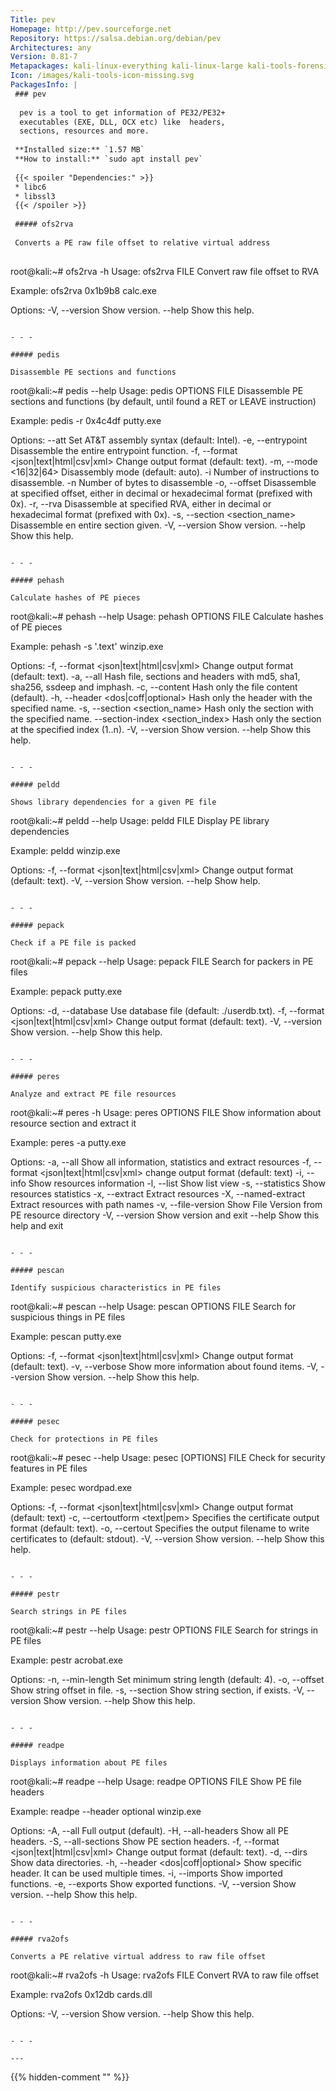```yaml
---
Title: pev
Homepage: http://pev.sourceforge.net
Repository: https://salsa.debian.org/debian/pev
Architectures: any
Version: 0.81-7
Metapackages: kali-linux-everything kali-linux-large kali-tools-forensics 
Icon: /images/kali-tools-icon-missing.svg
PackagesInfo: |
 ### pev
 
  pev is a tool to get information of PE32/PE32+
  executables (EXE, DLL, OCX etc) like  headers,
  sections, resources and more.
 
 **Installed size:** `1.57 MB`  
 **How to install:** `sudo apt install pev`  
 
 {{< spoiler "Dependencies:" >}}
 * libc6 
 * libssl3 
 {{< /spoiler >}}
 
 ##### ofs2rva
 
 Converts a PE raw file offset to relative virtual address
 
 ```
 root@kali:~# ofs2rva -h
 Usage: ofs2rva <offset> FILE
 Convert raw file offset to RVA
 
 Example: ofs2rva 0x1b9b8 calc.exe
 
 Options:
  -V, --version                          Show version.
  --help                                 Show this help.
 ```
 
 - - -
 
 ##### pedis
 
 Disassemble PE sections and functions
 
 ```
 root@kali:~# pedis --help
 Usage: pedis OPTIONS FILE
 Disassemble PE sections and functions (by default, until found a RET or LEAVE instruction)
 
 Example: pedis -r 0x4c4df putty.exe
 
 Options:
  --att                                  Set AT&T assembly syntax (default: Intel).
  -e, --entrypoint                       Disassemble the entire entrypoint function.
  -f, --format <json|text|html|csv|xml>  Change output format (default: text).
  -m, --mode <16|32|64>                  Disassembly mode (default: auto).
  -i <number>                            Number of instructions to disassemble.
  -n <number>                            Number of bytes to disassemble
  -o, --offset <offset>                  Disassemble at specified offset, either in decimal or hexadecimal format (prefixed with 0x).
  -r, --rva <rva>                        Disassemble at specified RVA, either in decimal or hexadecimal format (prefixed with 0x).
  -s, --section <section_name>           Disassemble en entire section given.
  -V, --version                          Show version.
  --help                                 Show this help.
 ```
 
 - - -
 
 ##### pehash
 
 Calculate hashes of PE pieces
 
 ```
 root@kali:~# pehash --help
 Usage: pehash OPTIONS FILE
 Calculate hashes of PE pieces
 
 Example: pehash -s '.text' winzip.exe
 
 Options:
  -f, --format <json|text|html|csv|xml> Change output format (default: text).
  -a, --all                             Hash file, sections and headers with md5, sha1, sha256, ssdeep and imphash.
  -c, --content                         Hash only the file content (default).
  -h, --header <dos|coff|optional>      Hash only the header with the specified name.
  -s, --section <section_name>          Hash only the section with the specified name.
  --section-index <section_index>       Hash only the section at the specified index (1..n).
  -V, --version                         Show version.
  --help                                Show this help.
 ```
 
 - - -
 
 ##### peldd
 
 Shows library dependencies for a given PE file
 
 ```
 root@kali:~# peldd --help
 Usage: peldd FILE
 Display PE library dependencies
 
 Example: peldd winzip.exe
 
 Options:
  -f, --format <json|text|html|csv|xml>  Change output format (default: text).
  -V, --version                          Show version.
  --help                                 Show help.
 ```
 
 - - -
 
 ##### pepack
 
 Check if a PE file is packed
 
 ```
 root@kali:~# pepack --help
 Usage: pepack FILE
 Search for packers in PE files
 
 Example: pepack putty.exe
 
 Options:
  -d, --database <file>                  Use database file (default: ./userdb.txt).
  -f, --format <json|text|html|csv|xml>  Change output format (default: text).
  -V, --version                          Show version.
  --help                                 Show this help.
 ```
 
 - - -
 
 ##### peres
 
 Analyze and extract PE file resources
 
 ```
 root@kali:~# peres -h
 Usage: peres OPTIONS FILE
 Show information about resource section and extract it
 
 Example: peres -a putty.exe
 
 Options:
  -a, --all                              Show all information, statistics and extract resources
  -f, --format <json|text|html|csv|xml>  change output format (default: text)
  -i, --info                             Show resources information
  -l, --list                             Show list view
  -s, --statistics                       Show resources statistics
  -x, --extract                          Extract resources
  -X, --named-extract                    Extract resources with path names
  -v, --file-version                     Show File Version from PE resource directory
  -V, --version                          Show version and exit
  --help                                 Show this help and exit
 ```
 
 - - -
 
 ##### pescan
 
 Identify suspicious characteristics in PE files
 
 ```
 root@kali:~# pescan --help
 Usage: pescan OPTIONS FILE
 Search for suspicious things in PE files
 
 Example: pescan putty.exe
 
 Options:
  -f, --format <json|text|html|csv|xml>  Change output format (default: text).
  -v, --verbose                          Show more information about found items.
  -V, --version                          Show version.
  --help                                 Show this help.
 ```
 
 - - -
 
 ##### pesec
 
 Check for protections in PE files
 
 ```
 root@kali:~# pesec --help
 Usage: pesec [OPTIONS] FILE
 Check for security features in PE files
 
 Example: pesec wordpad.exe
 
 Options:
  -f, --format <json|text|html|csv|xml>  Change output format (default: text)
  -c, --certoutform <text|pem>           Specifies the certificate output format (default: text).
  -o, --certout <filename>               Specifies the output filename to write certificates to (default: stdout).
  -V, --version                          Show version.
  --help                                 Show this help.
 ```
 
 - - -
 
 ##### pestr
 
 Search strings in PE files
 
 ```
 root@kali:~# pestr --help
 Usage: pestr OPTIONS FILE
 Search for strings in PE files
 
 Example: pestr acrobat.exe
 
 Options:
  -n, --min-length                       Set minimum string length (default: 4).
  -o, --offset                           Show string offset in file.
  -s, --section                          Show string section, if exists.
  -V, --version                          Show version.
  --help                                 Show this help.
 ```
 
 - - -
 
 ##### readpe
 
 Displays information about PE files
 
 ```
 root@kali:~# readpe --help
 Usage: readpe OPTIONS FILE
 Show PE file headers
 
 Example: readpe --header optional winzip.exe
 
 Options:
  -A, --all                              Full output (default).
  -H, --all-headers                      Show all PE headers.
  -S, --all-sections                     Show PE section headers.
  -f, --format <json|text|html|csv|xml>  Change output format (default: text).
  -d, --dirs                             Show data directories.
  -h, --header <dos|coff|optional>       Show specific header. It can be used multiple times.
  -i, --imports                          Show imported functions.
  -e, --exports                          Show exported functions.
  -V, --version                          Show version.
  --help                                 Show this help.
 ```
 
 - - -
 
 ##### rva2ofs
 
 Converts a PE relative virtual address to raw file offset
 
 ```
 root@kali:~# rva2ofs -h
 Usage: rva2ofs <rva> FILE
 Convert RVA to raw file offset
 
 Example: rva2ofs 0x12db cards.dll
 
 Options:
  -V, --version                          Show version.
  --help                                 Show this help.
 ```
 
 - - -
 
---
```

{{% hidden-comment "<!--Do not edit anything above this line-->" %}}
